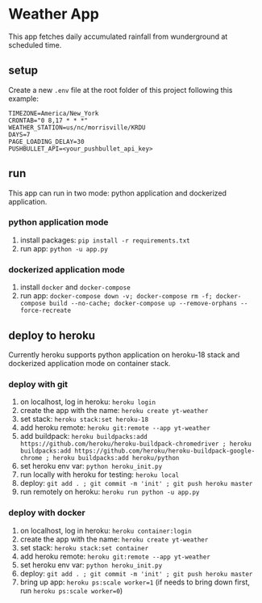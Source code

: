 # Weather App

This app fetches daily accumulated rainfall from wunderground at scheduled time.

## setup

Create a new `.env` file at the root folder of this project following this example:

    TIMEZONE=America/New_York
    CRONTAB="0 8,17 * * *"
    WEATHER_STATION=us/nc/morrisville/KRDU
    DAYS=7
    PAGE_LOADING_DELAY=30
    PUSHBULLET_API=<your_pushbullet_api_key>

## run

This app can run in two mode: python application and dockerized application.

### python application mode

1.  install packages: `pip install -r requirements.txt`
2.  run app: `python -u app.py`

### dockerized application mode

1.  install `docker` and `docker-compose`
2.  run app: `docker-compose down -v; docker-compose rm -f; docker-compose build --no-cache; docker-compose up --remove-orphans --force-recreate`

## deploy to heroku

Currently heroku supports python application on heroku-18 stack and dockerized application mode on container stack.

### deploy with git

1.  on localhost, log in heroku: `heroku login`
2.  create the app with the name: `heroku create yt-weather`
3.  set stack: `heroku stack:set heroku-18`
4.  add heroku remote: `heroku git:remote --app yt-weather`
5.  add buildpack: `heroku buildpacks:add https://github.com/heroku/heroku-buildpack-chromedriver ; heroku buildpacks:add https://github.com/heroku/heroku-buildpack-google-chrome ; heroku buildpacks:add heroku/python`
6.  set heroku env var: `python heroku_init.py`
7.  run locally with heroku for testing: `heroku local`
8.  deploy: `git add . ; git commit -m 'init' ; git push heroku master`
9.  run remotely on heroku: `heroku run python -u app.py`

### deploy with docker

1.  on localhost, log in heroku: `heroku container:login`
2.  create the app with the name: `heroku create yt-weather`
3.  set stack: `heroku stack:set container`
4.  add heroku remote: `heroku git:remote --app yt-weather`
5.  set heroku env var: `python heroku_init.py`
6.  deploy: `git add . ; git commit -m 'init' ; git push heroku master`
7.  bring up app: `heroku ps:scale worker=1` (if needs to bring down first, run `heroku ps:scale worker=0`)
